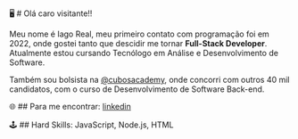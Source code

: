 🖥️ # Olá caro visitante!!

Meu nome é Iago Real, meu primeiro contato com programação foi em 2022, onde gostei tanto que descidir me tornar **Full-Stack Developer**. Atualmente estou cursando Tecnólogo em Análise e Desenvolvimento de Software. 

Também sou bolsista na [@cubosacademy](https://cubos.academy/), onde concorri com outros 40 mil candidatos, com o curso de Desenvolvimento de Software Back-end. 

🌐 ## Para me encontrar:
[linkedin]()


🕹️ ## Hard Skills:
JavaScript, Node.js, HTML
